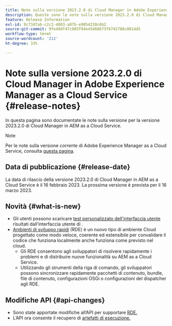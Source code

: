 ```yaml
---
title: Note sulla versione 2023.2.0 di Cloud Manager in Adobe Experience Manager as a Cloud Service
description: Queste sono le note sulla versione 2023.2.0 di Cloud Manager in AEM as a Cloud Service.
feature: Release Information
exl-id: 9c73d7ab-c2c2-4803-a07b-e9054220c6b2
source-git-commit: 9fe49df47c985f94e45d60673f6742788c8014d5
workflow-type: tm+mt
source-wordcount: '212'
ht-degree: 33%

---
```



# Note sulla versione 2023.2.0 di Cloud Manager in Adobe Experience Manager as a Cloud Service {#release-notes}

In questa pagina sono documentate le note sulla versione per la versione 2023.2.0 di Cloud Manager in AEM as a Cloud Service.

>[!NOTE]
>
>Per le note sulla versione corrente di Adobe Experience Manager as a Cloud Service, consulta [questa pagina](/help/release-notes/release-notes-cloud/release-notes-current.md).

## Data di pubblicazione {#release-date}

La data di rilascio della versione 2023.2.0 di Cloud Manager in AEM as a Cloud Service è il 16 febbraio 2023. La prossima versione è prevista per il 16 marzo 2023.

## Novità {#what-is-new}

* Gli utenti possono scaricare [test personalizzato dell&#39;interfaccia utente](/help/implementing/cloud-manager/ui-testing.md) risultati dall’interfaccia utente di .
* [Ambienti di sviluppo rapidi](/help/implementing/developing/introduction/rapid-development-environments.md) (RDE) è un nuovo tipo di ambiente Cloud progettato come modo veloce, coerente ed estensibile per convalidare il codice che funziona localmente anche funziona come previsto nel cloud.
   * Gli RDE consentono agli sviluppatori di risolvere rapidamente i problemi e di distribuire nuove funzionalità su AEM as a Cloud Service.
   * Utilizzando gli strumenti della riga di comando, gli sviluppatori possono sincronizzare rapidamente pacchetti di contenuto, bundle, file di contenuto, configurazioni OSGi o configurazioni del dispatcher agli RDE.

## Modifiche API {#api-changes}

* Sono state apportate modifiche all’API per supportare [RDE.](https://developer.adobe.com/experience-cloud/cloud-manager/reference/api/#tag/Rapid-Development-Environments)
* L’API ora consente il recupero di [artefatti di esecuzione.](https://developer.adobe.com/experience-cloud/cloud-manager/reference/api/#tag/Execution-Artifacts)
